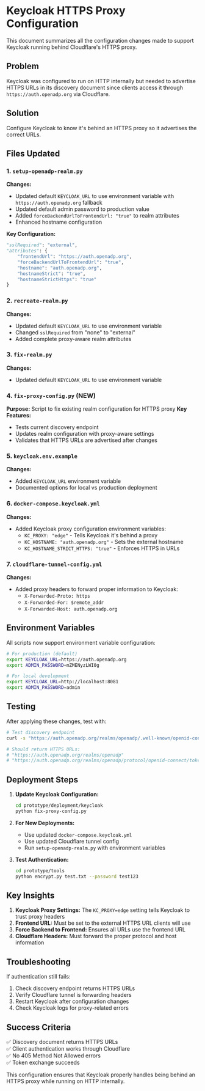 # Keycloak HTTPS Proxy Configuration

This document summarizes all the configuration changes made to support Keycloak running behind Cloudflare's HTTPS proxy.

## Problem

Keycloak was configured to run on HTTP internally but needed to advertise HTTPS URLs in its discovery document since clients access it through `https://auth.openadp.org` via Cloudflare.

## Solution

Configure Keycloak to know it's behind an HTTPS proxy so it advertises the correct URLs.

## Files Updated

### 1. `setup-openadp-realm.py`
**Changes:**
- Updated default `KEYCLOAK_URL` to use environment variable with `https://auth.openadp.org` fallback
- Updated default admin password to production value
- Added `forceBackendUrlToFrontendUrl: "true"` to realm attributes
- Enhanced hostname configuration

**Key Configuration:**
```python
"sslRequired": "external",
"attributes": {
    "frontendUrl": "https://auth.openadp.org",
    "forceBackendUrlToFrontendUrl": "true",
    "hostname": "auth.openadp.org",
    "hostnameStrict": "true",
    "hostnameStrictHttps": "true"
}
```

### 2. `recreate-realm.py`
**Changes:**
- Updated default `KEYCLOAK_URL` to use environment variable
- Changed `sslRequired` from "none" to "external"
- Added complete proxy-aware realm attributes

### 3. `fix-realm.py`
**Changes:**
- Updated default `KEYCLOAK_URL` to use environment variable

### 4. `fix-proxy-config.py` (NEW)
**Purpose:** Script to fix existing realm configuration for HTTPS proxy
**Key Features:**
- Tests current discovery endpoint
- Updates realm configuration with proxy-aware settings
- Validates that HTTPS URLs are advertised after changes

### 5. `keycloak.env.example`
**Changes:**
- Added `KEYCLOAK_URL` environment variable
- Documented options for local vs production deployment

### 6. `docker-compose.keycloak.yml`
**Changes:**
- Added Keycloak proxy configuration environment variables:
  - `KC_PROXY: "edge"` - Tells Keycloak it's behind a proxy
  - `KC_HOSTNAME: "auth.openadp.org"` - Sets the external hostname
  - `KC_HOSTNAME_STRICT_HTTPS: "true"` - Enforces HTTPS in URLs

### 7. `cloudflare-tunnel-config.yml`
**Changes:**
- Added proxy headers to forward proper information to Keycloak:
  - `X-Forwarded-Proto: https`
  - `X-Forwarded-For: $remote_addr`
  - `X-Forwarded-Host: auth.openadp.org`

## Environment Variables

All scripts now support environment variable configuration:

```bash
# For production (default)
export KEYCLOAK_URL=https://auth.openadp.org
export ADMIN_PASSWORD=mZMENyzLWI0g

# For local development
export KEYCLOAK_URL=http://localhost:8081
export ADMIN_PASSWORD=admin
```

## Testing

After applying these changes, test with:

```bash
# Test discovery endpoint
curl -s "https://auth.openadp.org/realms/openadp/.well-known/openid-configuration" | jq '.issuer, .token_endpoint'

# Should return HTTPS URLs:
# "https://auth.openadp.org/realms/openadp"
# "https://auth.openadp.org/realms/openadp/protocol/openid-connect/token"
```

## Deployment Steps

1. **Update Keycloak Configuration:**
   ```bash
   cd prototype/deployment/keycloak
   python fix-proxy-config.py
   ```

2. **For New Deployments:**
   - Use updated `docker-compose.keycloak.yml`
   - Use updated Cloudflare tunnel config
   - Run `setup-openadp-realm.py` with environment variables

3. **Test Authentication:**
   ```bash
   cd prototype/tools
   python encrypt.py test.txt --password test123
   ```

## Key Insights

1. **Keycloak Proxy Settings:** The `KC_PROXY=edge` setting tells Keycloak to trust proxy headers
2. **Frontend URL:** Must be set to the external HTTPS URL clients will use
3. **Force Backend to Frontend:** Ensures all URLs use the frontend URL
4. **Cloudflare Headers:** Must forward the proper protocol and host information

## Troubleshooting

If authentication still fails:

1. Check discovery endpoint returns HTTPS URLs
2. Verify Cloudflare tunnel is forwarding headers
3. Restart Keycloak after configuration changes
4. Check Keycloak logs for proxy-related errors

## Success Criteria

✅ Discovery document returns HTTPS URLs  
✅ Client authentication works through Cloudflare  
✅ No 405 Method Not Allowed errors  
✅ Token exchange succeeds  

This configuration ensures that Keycloak properly handles being behind an HTTPS proxy while running on HTTP internally. 